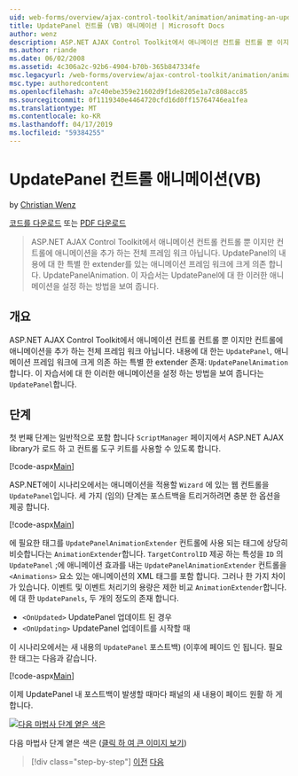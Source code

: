 ```yaml
---
uid: web-forms/overview/ajax-control-toolkit/animation/animating-an-updatepanel-control-vb
title: UpdatePanel 컨트롤 (VB) 애니메이션 | Microsoft Docs
author: wenz
description: ASP.NET AJAX Control Toolkit에서 애니메이션 컨트롤 컨트롤 뿐 이지만 컨트롤에 애니메이션을 추가 하는 전체 프레임 워크 아닙니다. 내용에 대 한 프로그램...
ms.author: riande
ms.date: 06/02/2008
ms.assetid: 4c306a2c-92b6-4904-b70b-365b847334fe
msc.legacyurl: /web-forms/overview/ajax-control-toolkit/animation/animating-an-updatepanel-control-vb
msc.type: authoredcontent
ms.openlocfilehash: a7c40ebe359e21602d9f1de8205e1a7c808acc85
ms.sourcegitcommit: 0f1119340e4464720cfd16d0ff15764746ea1fea
ms.translationtype: MT
ms.contentlocale: ko-KR
ms.lasthandoff: 04/17/2019
ms.locfileid: "59384255"
---
```

# <a name="animating-an-updatepanel-control-vb"></a>UpdatePanel 컨트롤 애니메이션(VB)

by [Christian Wenz](https://github.com/wenz)

[코드를 다운로드](http://download.microsoft.com/download/9/3/f/93f8daea-bebd-4821-833b-95205389c7d0/UpdatePanelAnimation1.vb.zip) 또는 [PDF 다운로드](http://download.microsoft.com/download/b/6/a/b6ae89ee-df69-4c87-9bfb-ad1eb2b23373/updatepanelanimation1VB.pdf)

> ASP.NET AJAX Control Toolkit에서 애니메이션 컨트롤 컨트롤 뿐 이지만 컨트롤에 애니메이션을 추가 하는 전체 프레임 워크 아닙니다. UpdatePanel의 내용에 대 한 특별 한 extender를 있는 애니메이션 프레임 워크에 크게 의존 합니다. UpdatePanelAnimation. 이 자습서는 UpdatePanel에 대 한 이러한 애니메이션을 설정 하는 방법을 보여 줍니다.


## <a name="overview"></a>개요

ASP.NET AJAX Control Toolkit에서 애니메이션 컨트롤 컨트롤 뿐 이지만 컨트롤에 애니메이션을 추가 하는 전체 프레임 워크 아닙니다. 내용에 대 한는 `UpdatePanel`, 애니메이션 프레임 워크에 크게 의존 하는 특별 한 extender 존재: `UpdatePanelAnimation`합니다. 이 자습서에 대 한 이러한 애니메이션을 설정 하는 방법을 보여 줍니다는 `UpdatePanel`합니다.

## <a name="steps"></a>단계

첫 번째 단계는 일반적으로 포함 합니다 `ScriptManager` 페이지에서 ASP.NET AJAX library가 로드 하 고 컨트롤 도구 키트를 사용할 수 있도록 합니다.

[!code-aspx[Main](animating-an-updatepanel-control-vb/samples/sample1.aspx)]

ASP.NET에이 시나리오에서는 애니메이션을 적용할 `Wizard` 에 있는 웹 컨트롤을 `UpdatePanel`입니다. 세 가지 (임의) 단계는 포스트백을 트리거하려면 충분 한 옵션을 제공 합니다.

[!code-aspx[Main](animating-an-updatepanel-control-vb/samples/sample2.aspx)]

에 필요한 태그를 `UpdatePanelAnimationExtender` 컨트롤에 사용 되는 태그에 상당히 비슷합니다는 `AnimationExtender`합니다. `TargetControlID` 제공 하는 특성을 `ID` 의 `UpdatePanel` ;에 애니메이션 효과를 내는 `UpdatePanelAnimationExtender` 컨트롤을 `<Animations>` 요소 있는 애니메이션의 XML 태그를 포함 합니다. 그러나 한 가지 차이가 있습니다. 이벤트 및 이벤트 처리기의 용량은 제한 비교 `AnimationExtender`합니다. 에 대 한 `UpdatePanels`, 두 개의 정도의 존재 합니다.

- `<OnUpdated>` UpdatePanel 업데이트 된 경우
- `<OnUpdating>` UpdatePanel 업데이트를 시작할 때

이 시나리오에서는 새 내용의 `UpdatePanel` 포스트백) (이후에 페이드 인 됩니다. 필요한 태그는 다음과 같습니다.

[!code-aspx[Main](animating-an-updatepanel-control-vb/samples/sample3.aspx)]

이제 UpdatePanel 내 포스트백이 발생할 때마다 패널의 새 내용이 페이드 원활 하 게 합니다.


[![다음 마법사 단계 옅은 색은](animating-an-updatepanel-control-vb/_static/image2.png)](animating-an-updatepanel-control-vb/_static/image1.png)

다음 마법사 단계 옅은 색은 ([클릭 하 여 큰 이미지 보기](animating-an-updatepanel-control-vb/_static/image3.png))

> [!div class="step-by-step"]
> [이전](changing-an-animation-using-client-side-code-vb.md)
> [다음](dynamically-controlling-updatepanel-animations-vb.md)
